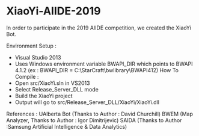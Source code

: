 # XiaoYi-AIIDE-2019
In order to participate in the 2019 AIIDE competition, we created the XiaoYi Bot.

Environment Setup :
- Visual Studio 2013
- Uses Windows environment variable BWAPI_DIR which points to BWAPI 4.1.2
  (ex : BWAPI_DIR = C:\StarCraft\bwlibrary\BWAPI412)
How To Compile :
- Open src/XiaoYi.sln in VS2013
- Select Release_Server_DLL mode
- Build the XiaoYi project
- Output will go to src/Release_Server_DLL/XiaoYi/XiaoYi.dll

References :
UAlberta Bot (Thanks to Author : David Churchill)
BWEM (Map Analyzer, Thanks to Author : Igor Dimitrijevic)
SAIDA (Thanks to Author :Samsung Artificial Intelligence & Data Analytics)
